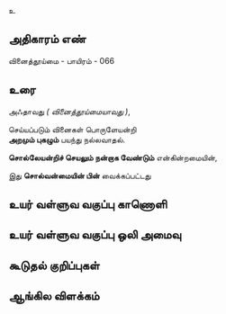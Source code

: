 உ


## அதிகாரம் எண்

வினைத்தூய்மை - பாயிரம் - 066
## உரை

அஃதாவது _( வினைத்தூய்மையாவது )_,  

செய்யப்படும் வினைகள் பொருளேயன்றி  
**அறமும் புகழும்** பயந்து நல்லவாதல்.  

**சொல்லேயன்றிச் செயலும் நன்றாக வேண்டும்** என்கின்றமையின்,  

இது **சொல்வன்மையின் பின்** வைக்கப்பட்டது



## உயர் வள்ளுவ வகுப்பு காணொளி


## உயர் வள்ளுவ வகுப்பு ஒலி அமைவு 


## கூடுதல் குறிப்புகள்


## ஆங்கில விளக்கம்

